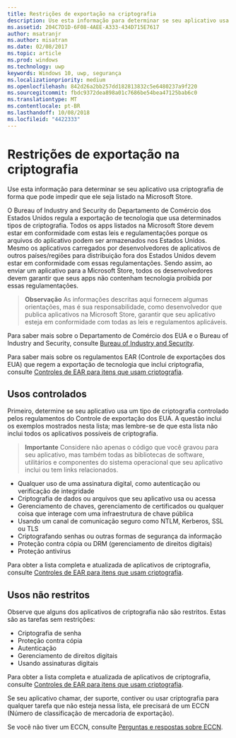 ```yaml
---
title: Restrições de exportação na criptografia
description: Use esta informação para determinar se seu aplicativo usa criptografia de forma que pode impedir que ele seja listado na Microsoft Store.
ms.assetid: 204C7D1D-6F08-4AEE-A333-434D715E7617
author: msatranjr
ms.author: misatran
ms.date: 02/08/2017
ms.topic: article
ms.prod: windows
ms.technology: uwp
keywords: Windows 10, uwp, segurança
ms.localizationpriority: medium
ms.openlocfilehash: 842d26a2bb257dd182813832c5e6480237a9f220
ms.sourcegitcommit: fbdc9372dea898a01c7686be54bea47125bab6c0
ms.translationtype: MT
ms.contentlocale: pt-BR
ms.lasthandoff: 10/08/2018
ms.locfileid: "4422333"
---
```

# <a name="export-restrictions-on-cryptography"></a>Restrições de exportação na criptografia



Use esta informação para determinar se seu aplicativo usa criptografia de forma que pode impedir que ele seja listado na Microsoft Store.

O Bureau of Industry and Security do Departamento de Comércio dos Estados Unidos regula a exportação de tecnologia que usa determinados tipos de criptografia. Todos os apps listados na Microsoft Store devem estar em conformidade com estas leis e regulamentações porque os arquivos do aplicativo podem ser armazenados nos Estados Unidos. Mesmo os aplicativos carregados por desenvolvedores de aplicativos de outros países/regiões para distribuição fora dos Estados Unidos devem estar em conformidade com essas regulamentações. Sendo assim, ao enviar um aplicativo para a Microsoft Store, todos os desenvolvedores devem garantir que seus apps não contenham tecnologia proibida por essas regulamentações.

> **Observação**  As informações descritas aqui fornecem algumas orientações, mas é sua responsabilidade, como desenvolvedor que publica aplicativos na Microsoft Store, garantir que seu aplicativo esteja em conformidade com todas as leis e regulamentos aplicáveis.

 

Para saber mais sobre o Departamento de Comércio dos EUA e o Bureau of Industry and Security, consulte [Bureau of Industry and Security](http://go.microsoft.com/fwlink/p/?LinkID=245644).

Para saber mais sobre os regulamentos EAR (Controle de exportações dos EUA) que regem a exportação de tecnologia que inclui criptografia, consulte [Controles de EAR para itens que usam criptografia](http://go.microsoft.com/fwlink/p/?LinkID=245645).

## <a name="governed-uses"></a>Usos controlados

Primeiro, determine se seu aplicativo usa um tipo de criptografia controlado pelos regulamentos do Controle de exportação dos EUA. A questão inclui os exemplos mostrados nesta lista; mas lembre-se de que esta lista não inclui todos os aplicativos possíveis de criptografia.

> **Importante**  Considere não apenas o código que você gravou para seu aplicativo, mas também todas as bibliotecas de software, utilitários e componentes do sistema operacional que seu aplicativo inclui ou tem links relacionados.

-   Qualquer uso de uma assinatura digital, como autenticação ou verificação de integridade
-   Criptografia de dados ou arquivos que seu aplicativo usa ou acessa
-   Gerenciamento de chaves, gerenciamento de certificados ou qualquer coisa que interage com uma infraestrutura de chave pública
-   Usando um canal de comunicação seguro como NTLM, Kerberos, SSL ou TLS
-   Criptografando senhas ou outras formas de segurança da informação
-   Proteção contra cópia ou DRM (gerenciamento de direitos digitais)
-   Proteção antivírus

Para obter a lista completa e atualizada de aplicativos de criptografia, consulte [Controles de EAR para itens que usam criptografia](http://go.microsoft.com/fwlink/p/?LinkID=245645).

## <a name="non-restricted-uses"></a>Usos não restritos

Observe que alguns dos aplicativos de criptografia não são restritos. Estas são as tarefas sem restrições:

-   Criptografia de senha
-   Proteção contra cópia
-   Autenticação
-   Gerenciamento de direitos digitais
-   Usando assinaturas digitais

Para obter a lista completa e atualizada de aplicativos de criptografia, consulte [Controles de EAR para itens que usam criptografia](http://go.microsoft.com/fwlink/p/?LinkID=245645).

Se seu aplicativo chamar, der suporte, contiver ou usar criptografia para qualquer tarefa que não esteja nessa lista, ele precisará de um ECCN (Número de classificação de mercadoria de exportação).

Se você não tiver um ECCN, consulte [Perguntas e respostas sobre ECCN](http://go.microsoft.com/fwlink/p/?LinkID=245646).
